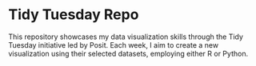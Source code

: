 # Tidy Tuesday Repo

This repository showcases my data visualization skills through the Tidy Tuesday initiative led by Posit. Each week, I aim to create a new visualization using their selected datasets, employing either R or Python.
